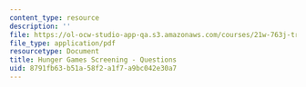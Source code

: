 ```yaml
---
content_type: resource
description: ''
file: https://ol-ocw-studio-app-qa.s3.amazonaws.com/courses/21w-763j-transmedia-storytelling-modern-science-fiction-spring-2014/8791fb63b51a58f2a1f7a9bc042e30a7_MIT21W_763JS14_Hnger_Gams.pdf
file_type: application/pdf
resourcetype: Document
title: Hunger Games Screening - Questions
uid: 8791fb63-b51a-58f2-a1f7-a9bc042e30a7
---
```

